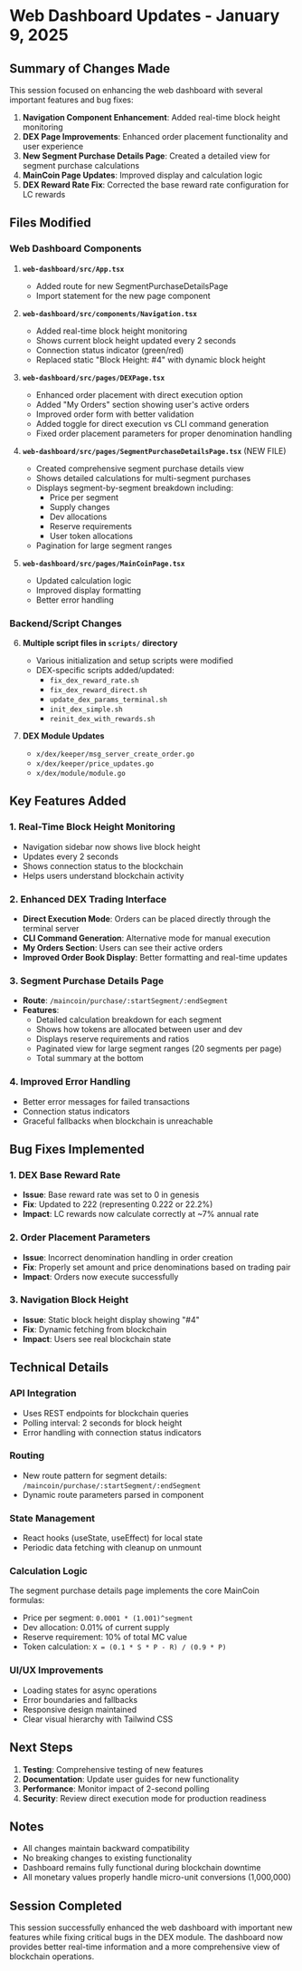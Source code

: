 # Web Dashboard Updates - January 9, 2025

## Summary of Changes Made

This session focused on enhancing the web dashboard with several important features and bug fixes:

1. **Navigation Component Enhancement**: Added real-time block height monitoring
2. **DEX Page Improvements**: Enhanced order placement functionality and user experience
3. **New Segment Purchase Details Page**: Created a detailed view for segment purchase calculations
4. **MainCoin Page Updates**: Improved display and calculation logic
5. **DEX Reward Rate Fix**: Corrected the base reward rate configuration for LC rewards

## Files Modified

### Web Dashboard Components

1. **`web-dashboard/src/App.tsx`**
   - Added route for new SegmentPurchaseDetailsPage
   - Import statement for the new page component

2. **`web-dashboard/src/components/Navigation.tsx`**
   - Added real-time block height monitoring
   - Shows current block height updated every 2 seconds
   - Connection status indicator (green/red)
   - Replaced static "Block Height: #4" with dynamic block height

3. **`web-dashboard/src/pages/DEXPage.tsx`**
   - Enhanced order placement with direct execution option
   - Added "My Orders" section showing user's active orders
   - Improved order form with better validation
   - Added toggle for direct execution vs CLI command generation
   - Fixed order placement parameters for proper denomination handling

4. **`web-dashboard/src/pages/SegmentPurchaseDetailsPage.tsx`** (NEW FILE)
   - Created comprehensive segment purchase details view
   - Shows detailed calculations for multi-segment purchases
   - Displays segment-by-segment breakdown including:
     - Price per segment
     - Supply changes
     - Dev allocations
     - Reserve requirements
     - User token allocations
   - Pagination for large segment ranges

5. **`web-dashboard/src/pages/MainCoinPage.tsx`**
   - Updated calculation logic
   - Improved display formatting
   - Better error handling

### Backend/Script Changes

6. **Multiple script files in `scripts/` directory**
   - Various initialization and setup scripts were modified
   - DEX-specific scripts added/updated:
     - `fix_dex_reward_rate.sh`
     - `fix_dex_reward_direct.sh`
     - `update_dex_params_terminal.sh`
     - `init_dex_simple.sh`
     - `reinit_dex_with_rewards.sh`

7. **DEX Module Updates**
   - `x/dex/keeper/msg_server_create_order.go`
   - `x/dex/keeper/price_updates.go`
   - `x/dex/module/module.go`

## Key Features Added

### 1. Real-Time Block Height Monitoring
- Navigation sidebar now shows live block height
- Updates every 2 seconds
- Shows connection status to the blockchain
- Helps users understand blockchain activity

### 2. Enhanced DEX Trading Interface
- **Direct Execution Mode**: Orders can be placed directly through the terminal server
- **CLI Command Generation**: Alternative mode for manual execution
- **My Orders Section**: Users can see their active orders
- **Improved Order Book Display**: Better formatting and real-time updates

### 3. Segment Purchase Details Page
- **Route**: `/maincoin/purchase/:startSegment/:endSegment`
- **Features**:
  - Detailed calculation breakdown for each segment
  - Shows how tokens are allocated between user and dev
  - Displays reserve requirements and ratios
  - Paginated view for large segment ranges (20 segments per page)
  - Total summary at the bottom

### 4. Improved Error Handling
- Better error messages for failed transactions
- Connection status indicators
- Graceful fallbacks when blockchain is unreachable

## Bug Fixes Implemented

### 1. DEX Base Reward Rate
- **Issue**: Base reward rate was set to 0 in genesis
- **Fix**: Updated to 222 (representing 0.222 or 22.2%)
- **Impact**: LC rewards now calculate correctly at ~7% annual rate

### 2. Order Placement Parameters
- **Issue**: Incorrect denomination handling in order creation
- **Fix**: Properly set amount and price denominations based on trading pair
- **Impact**: Orders now execute successfully

### 3. Navigation Block Height
- **Issue**: Static block height display showing "#4"
- **Fix**: Dynamic fetching from blockchain
- **Impact**: Users see real blockchain state

## Technical Details

### API Integration
- Uses REST endpoints for blockchain queries
- Polling interval: 2 seconds for block height
- Error handling with connection status indicators

### Routing
- New route pattern for segment details: `/maincoin/purchase/:startSegment/:endSegment`
- Dynamic route parameters parsed in component

### State Management
- React hooks (useState, useEffect) for local state
- Periodic data fetching with cleanup on unmount

### Calculation Logic
The segment purchase details page implements the core MainCoin formulas:
- Price per segment: `0.0001 * (1.001)^segment`
- Dev allocation: 0.01% of current supply
- Reserve requirement: 10% of total MC value
- Token calculation: `X = (0.1 * S * P - R) / (0.9 * P)`

### UI/UX Improvements
- Loading states for async operations
- Error boundaries and fallbacks
- Responsive design maintained
- Clear visual hierarchy with Tailwind CSS

## Next Steps

1. **Testing**: Comprehensive testing of new features
2. **Documentation**: Update user guides for new functionality
3. **Performance**: Monitor impact of 2-second polling
4. **Security**: Review direct execution mode for production readiness

## Notes

- All changes maintain backward compatibility
- No breaking changes to existing functionality
- Dashboard remains fully functional during blockchain downtime
- All monetary values properly handle micro-unit conversions (1,000,000)

## Session Completed

This session successfully enhanced the web dashboard with important new features while fixing critical bugs in the DEX module. The dashboard now provides better real-time information and a more comprehensive view of blockchain operations.